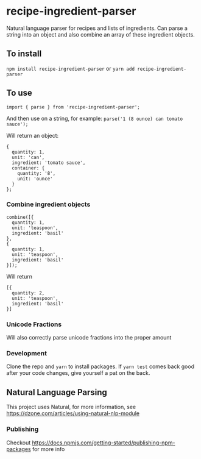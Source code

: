 # recipe-ingredient-parser
Natural language parser for recipes and lists of ingredients. Can parse a string into an object and also combine an array of these ingredient objects.

## To install
`npm install recipe-ingredient-parser` or `yarn add recipe-ingredient-parser`

## To use
`import { parse } from 'recipe-ingredient-parser';`

And then use on a string, for example:
`parse('1 (8 ounce) can tomato sauce');`

Will return an object:
```
{
  quantity: 1,
  unit: 'can',
  ingredient: 'tomato sauce',
  container: {
    quantity: '8',
    unit: 'ounce'
  }
};
```

### Combine ingredient objects
```
combine([{
  quantity: 1,
  unit: 'teaspoon',
  ingredient: 'basil'
},
{
  quantity: 1,
  unit: 'teaspoon',
  ingredient: 'basil'
}]);
```

Will return
```
[{
  quantity: 2,
  unit: 'teaspoon',
  ingredient: 'basil'
}]
```


### Unicode Fractions
Will also correctly parse unicode fractions into the proper amount

### Development	
Clone the repo and `yarn` to install packages. If `yarn test` comes back good after your code changes, give yourself a pat on the back.	
	
## Natural Language Parsing	
This project uses Natural, for more information, see https://dzone.com/articles/using-natural-nlp-module	
	
### Publishing	
Checkout https://docs.npmjs.com/getting-started/publishing-npm-packages for more info
